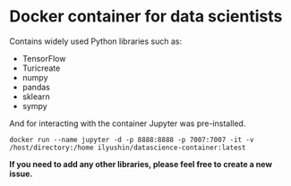 # Docker container for data scientists

Contains widely used Python libraries such as:
* TensorFlow
* Turicreate
* numpy               
* pandas
* sklearn
* sympy 

And for interacting with the container Jupyter was pre-installed.

```angular2html
docker run --name jupyter -d -p 8888:8888 -p 7007:7007 -it -v /host/directory:/home ilyushin/datascience-container:latest
```

**If you need to add any other libraries, please feel free to create a new issue.**



